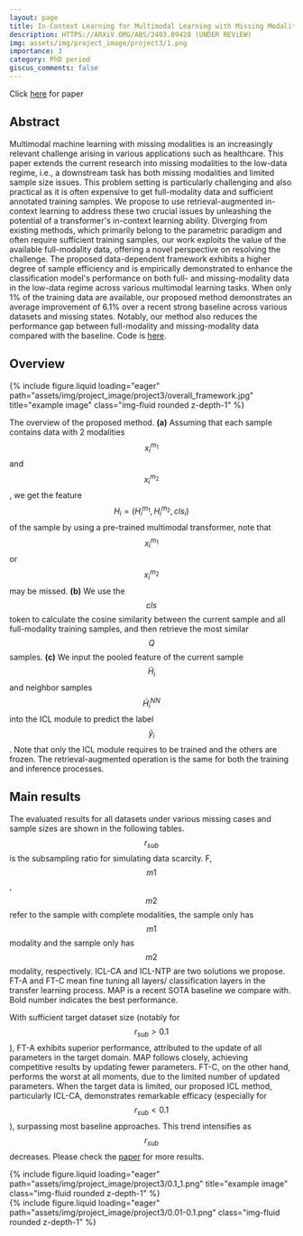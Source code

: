 ```yaml
---
layout: page
title: In‑Context Learning for Multimodal Learning with Missing Modalities and Data Scarcity
description: HTTPS://ARXiV.ORG/ABS/2403.09428 (UNDER REViEW) 
img: assets/img/project_image/project3/1.png
importance: 3
category: PhD period
giscus_comments: false
---
```

Click [here](HTTPS://ARXiV.ORG/ABS/2403.09428) for paper 
## Abstract
Multimodal machine learning with missing modalities is an increasingly relevant challenge arising in various applications such as healthcare. This paper extends the current research into missing modalities to the low-data regime, i.e., a downstream task has both missing modalities and limited sample size issues. This problem setting is particularly challenging and also practical as it is often expensive to get full-modality data and sufficient annotated training samples. We propose to use retrieval-augmented in-context learning to address these two crucial issues by unleashing the potential of a transformer's in-context learning ability. Diverging from existing methods, which primarily belong to the parametric paradigm and often require sufficient training samples, our work exploits the value of the available full-modality data, offering a novel perspective on resolving the challenge. The proposed data-dependent framework exhibits a higher degree of sample efficiency and is empirically demonstrated to enhance the classification model's performance on both full- and missing-modality data in the low-data regime across various multimodal learning tasks. When only 1% of the training data are available, our proposed method demonstrates an average improvement of 6.1% over a recent strong baseline across various datasets and missing states. Notably, our method also reduces the performance gap between full-modality and missing-modality data compared with the baseline. Code is [here](https://github.com/ZhuoZHI-UCL/ICL_multimodal).
## Overview
<div class="row">
    <div class="col-sm mt-3 mt-md-0">
        {% include figure.liquid loading="eager" path="assets/img/project_image/project3/overall_framework.jpg" title="example image" class="img-fluid rounded z-depth-1" %}
    </div>
</div>
<div class="caption">

</div>

The overview of the proposed method. **(a)** Assuming that each sample contains data with 2 modalities $$x_i^{m_1}$$ and $$x_i^{m_2}$$, we get the feature $$H_i = ({H_i}^{m_1},{H_i}^{m_2},cls_i)$$ of the sample by using a pre-trained multimodal transformer, note that $$x_i^{m_1}$$ or $$x_i^{m_2}$$ may be missed. **(b)** We use the $$cls$$ token to calculate the cosine similarity between the current sample and all full-modality training samples, and then retrieve the most similar $$Q$$ samples. **(c)** We input the pooled feature of the current sample  $$\tilde{H}_i$$ and neighbor samples $$\tilde{H}^{NN}_i$$ into the ICL module to predict the label $${\hat{y}}_i$$. Note that only the ICL module requires to be trained and the others are frozen. The retrieval-augmented operation is the same for both the training and inference processes. 

## Main results
The evaluated results for all datasets under various missing cases and sample sizes are shown in the following tables. $$r_{sub}$$ is the subsampling ratio for simulating data scarcity. F, $$m1$$, $$m2$$ refer to the sample with complete modalities, the sample only has $$m1$$ modality  and the sample only has $$m2$$ modality, respectively. ICL-CA and ICL-NTP are two solutions we propose. FT-A and FT-C mean fine tuning all layers/ classification layers in the transfer learning process. MAP is a recent SOTA baseline we compare with. Bold number indicates the best performance. 

With sufficient target dataset size (notably for $$r_{sub} > 0.1$$), FT-A exhibits superior performance, attributed to the update of all parameters in the target domain. MAP follows closely, achieving competitive results by updating fewer parameters. FT-C, on the other hand, performs the worst at all moments, due to the limited number of updated parameters. When the target data is limited, our proposed ICL method, particularly ICL-CA, demonstrates remarkable efficacy (especially for $$r_{sub} < 0.1$$), surpassing most baseline approaches. This trend intensifies as $$r_{sub}$$ decreases. Please check the [paper](HTTPS://ARXiV.ORG/ABS/2403.09428) for more results.

<div class="row">
    <div class="col-sm mt-3 mt-md-0">
        {% include figure.liquid loading="eager" path="assets/img/project_image/project3/0.1_1.png" title="example image" class="img-fluid rounded z-depth-1" %}
    </div>
    <div class="col-sm mt-3 mt-md-0">
        {% include figure.liquid loading="eager" path="assets/img/project_image/project3/0.01-0.1.png" class="img-fluid rounded z-depth-1" %}
    </div>
</div>




